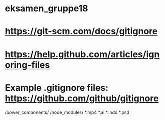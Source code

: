 # eksamen_gruppe18
# https://git-scm.com/docs/gitignore
# https://help.github.com/articles/ignoring-files
# Example .gitignore files: https://github.com/github/gitignore
/bower_components/
/node_modules/
*.mp4
*.ai
*.indd 
*.psd 
